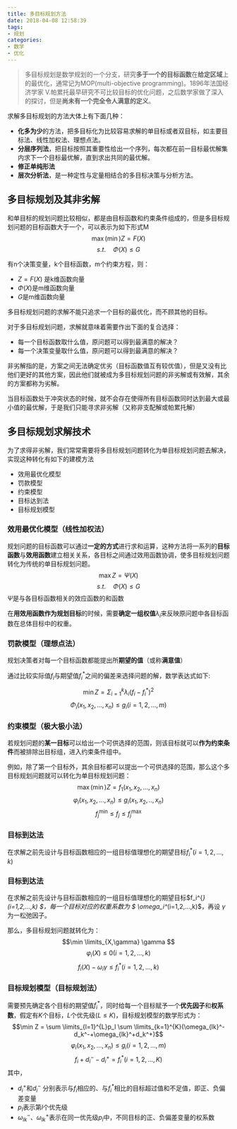 ```yaml
---
title: 多目标规划方法
date: 2018-04-08 12:58:39
tags:
- 规划
categories:
- 数学
- 优化
---
```


> 多目标规划是数学规划的一个分支，研究**多于一个的目标函数**在**给定区域**上的最优化，通常记为MOP(multi-objective programming)。1896年法国经济学家 V.帕累托最早研究不可比较目标的优化问题，之后数学家做了深入的探讨，但是**尚未有一个完全令人满意的定义**。

<!--more-->

求解多目标规划的方法大体上有下面几种：

- **化多为少**的方法，把多目标化为比较容易求解的单目标或者双目标，如主要目标法、线性加权法、理想点法。
- **分层序列法**，把目标按照其重要性给出一个序列，每次都在前一目标最优解集内求下一个目标最优解，直到求出共同的最优解。
- **修正单纯形法**
- **层次分析法**，是一种定性与定量相结合的多目标决策与分析方法。

## 多目标规划及其非劣解

和单目标的规划问题比较相似，都是由目标函数和约束条件组成的，但是多目标规划问题的目标函数大于一个，可以表示为如下形式M
$$\max(\min)Z=F(X) $$
$$s.t. \quad \Phi(X) \leq G$$

有n个决策变量，k个目标函数，m个约束方程，则：

- $Z=F(X)$ 是k维函数向量
- $\Phi(X)$是m维函数向量
- $G$是m维函数向量

多目标规划问题的求解不能只追求一个目标的最优化，而不顾其他的目标。

对于多目标规划问题，求解就意味着需要作出下面的复合选择：

- 每一个目标函数取什么值，原问题可以得到最满意的解决？
- 每一个决策变量取什么值，原问题可以得到最满意的解决？

非劣解指的是，方案之间无法确定优劣（目标函数值互有较优值），但是又没有比他们更好的其他方案，因此他们就被成为多目标规划问题的非劣解或有效解，其余的方案都称为劣解。

当目标函数处于冲突状态的时候，就不会存在使得所有目标函数同时达到最大或最小值的最优解，于是我们只能寻求非劣解（又称非支配解或帕累托解）

## 多目标规划求解技术

为了求得非劣解，我们常常需要将多目标规划问题转化为单目标规划问题去解决，实现这种转化有如下的建模方法

- 效用最优化模型
- 罚款模型
- 约束模型
- 目标达到法
- 目标规划模型

### 效用最优化模型（线性加权法）

规划问题的目标函数可以通过**一定的方式**进行求和运算，这种方法将一系列的**目标函数**与**效用函数**建立相关关系，各目标之间通过效用函数协调，使多目标规划问题转化为传统的单目标规划问题。
$$\max Z=\Psi(X)$$
$$s.t.   \quad \Phi(X) \leq G$$
$\Psi$是与各目标函数相关的效应函数的和函数

在**用效用函数作为规划目标**的时候，需要**确定一组权值**$\lambda_i$来反映原问题中各目标函数在总体目标中的权重。

### 罚款模型（理想点法）

规划决策者对每一个目标函数都能提出所**期望的值**（或称**满意值**）

通过比较实际值$f_i$与期望值$f_i^{*}$之间的偏差来选择问题的解，数学表达式如下: 

$$\min Z = \Sigma_{i=1}^k \lambda_i (f_i-f_i^{*})^2 $$
$$\Phi_i(x_1,x_2,...,x_n) \leq g_i(i=1,2,...,m)$$

### 约束模型（极大极小法）

若规划问题的**某一目标**可以给出一个可供选择的范围，则该目标就可以**作为约束条件**而被排除出目标组，进入约束条件组中。

例如，除了第一个目标外，其余目标都可以提出一个可供选择的范围，那么这个多目标规划问题就可以转化为单目标规划问题：
$$\max(\min)Z=f_1(x_1,x_2,...,x_n)$$
$$\varphi_i(x_1,x_2,...,x_n) \leq g_i(x_1,x_2,..,x_n) $$
$$f_j^{\min} \leq f_j \leq f_j^{\max}$$

### 目标到达法
在求解之前先设计与目标函数相应的一组目标值理想化的期望目标$f_i^{*}(i=1,2,...,k)$
### 目标到达法

在求解之前先设计与目标函数相应的一组目标值理想化的期望目标$f_i^{*}(i=1,2,...,k) $，每一个目标对应的权重系数为 $ \omega_i^*(i=1,2,...,k)$，再设 $\gamma$为一松弛因子。

那么，多目标规划问题就转化为：
$$\min \limits_{X,\gamma} \gamma $$
$$\varphi_i(X) \leq 0(i=1,2,...,k)$$
$$f_i(X)-\omega_i\gamma \leq f_i^*(i=1,2,...,k)$$

### 目标规划模型（目标规划法）

需要预先确定各个目标的期望值$f_i^*$，同时给每一个目标赋予一个**优先因子**和**权系数**，假定有$K$个目标，$L$个优先级($L \leq K$)，目标规划模型的数学形式为：
$$\min Z = \sum \limits_{l=1}^{L}p_l \sum \limits_{k=1}^{K}(\omega_{lk}^-d_k^-+\omega_{lk}^+d_k^+)$$
$$\varphi_i(x_1,x_2,...,x_n) \leq g_i(i=1,2,...,m)$$
$$f_i+d_i^--d_i^+ = f_i^*(i=1,2,...,K)$$
其中，

- $d_i^+$和$d_i^-$ 分别表示与$f_i$相应的、与$f_i^*$相比的目标超过值和不足值，即正、负偏差变量
- $p_l$表示第$l$个优先级
- $\omega_{lk}^-$、$\omega_{lk}^+$表示在同一优先级$p_l$中，不同目标的正、负偏差变量的权系数

